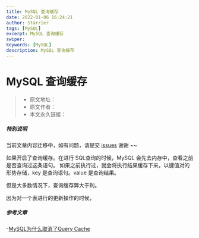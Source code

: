 ```yaml
---
title: MySQL 查询缓存
date: 2022-01-06 16:24:21
author: Starrier
tags: [MySQL]
excerpt: MySQL 查询缓存
swiper:
keywords: [MySQL]
description: MySQL 查询缓存
---
```


#  MySQL 查询缓存

> * 原文地址：[]()
> * 原文作者：[]()
> * 本文永久链接：[]()

##### **特别说明**

当前文章内容迁移中，如有问题，请提交 [issues](https://github.com/Starrier/starrier.github.io/issues) 谢谢 ~~

如果开启了查询缓存。在进行 SQL查询的时候，MySQL 会先去内存中，查看之前是否查询过这条语句。
如果之前执行过，就会将执行结果缓存下来，以键值对的形势存储，key 是查询语句。value 是查询结果。

但是大多数情况下，查询缓存弊大于利。

因为对一个表进行的更新操作的时候，

##### 参考文章

-[MySQL为什么取消了Query Cache](https://mp.weixin.qq.com/s/_EXXmciNdgXswSVzKyO4xg)
